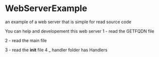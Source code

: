# WebServerExample
an example of a web server that is simple for read source code

You can help and developement this web server
1 - read the GETFQDN file

2 - read the main file

3 - read the __init__ file
 4 _ handler folder has Handlers
